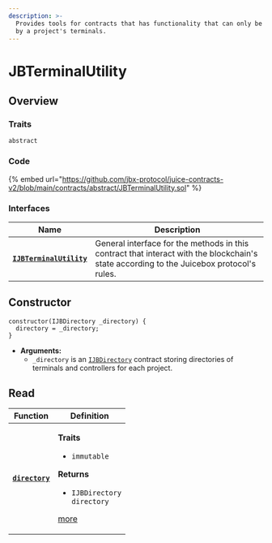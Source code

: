 ```yaml
---
description: >-
  Provides tools for contracts that has functionality that can only be accessed
  by a project's terminals.
---
```


# JBTerminalUtility

## Overview

### Traits

`abstract`

### Code

{% embed url="https://github.com/jbx-protocol/juice-contracts-v2/blob/main/contracts/abstract/JBTerminalUtility.sol" %}

### **Interfaces**

| Name                                                                  | Description                                                                                                                              |
| --------------------------------------------------------------------- | ---------------------------------------------------------------------------------------------------------------------------------------- |
| [**`IJBTerminalUtility`**](../../../interfaces/ijbterminalutility.md) | General interface for the methods in this contract that interact with the blockchain's state according to the Juicebox protocol's rules. |

## Constructor

```solidity
constructor(IJBDirectory _directory) {
  directory = _directory;
}
```

* **Arguments:**
  * `_directory` is an [`IJBDirectory`](../../../interfaces/ijbdirectory.md) contract storing directories of terminals and controllers for each project.

## Read

| Function                                   | Definition                                                                                                                                                                                                  |
| ------------------------------------------ | ----------------------------------------------------------------------------------------------------------------------------------------------------------------------------------------------------------- |
| [**`directory`**](properties/directory.md) | <p><strong>Traits</strong></p><ul><li><code>immutable</code></li></ul><p><strong>Returns</strong></p><ul><li><code>IJBDirectory directory</code></li></ul><p><a href="properties/directory.md">more</a></p> |

